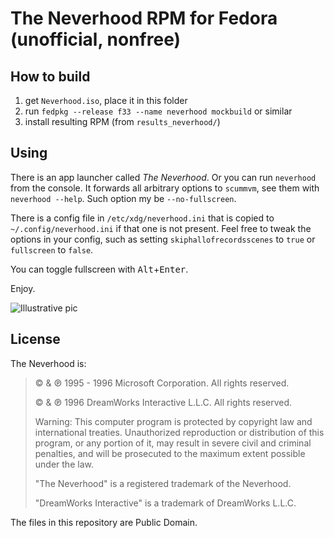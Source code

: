 The Neverhood RPM for Fedora (unofficial, nonfree)
==================================================

How to build
------------

 1. get `Neverhood.iso`, place it in this folder
 2. run `fedpkg --release f33 --name neverhood mockbuild` or similar
 3. install resulting RPM (from `results_neverhood/`)

Using
-----

There is an app launcher called *The Neverhood*. Or you can run `neverhood`
from the console. It forwards all arbitrary options to `scummvm`, see them with
`neverhood --help`. Such option my be `--no-fullscreen`.

There is a config file in `/etc/xdg/neverhood.ini` that is copied to
`~/.config/neverhood.ini` if that one is not present. Feel free to tweak the
options in your config, such as setting `skiphallofrecordsscenes` to `true`
or `fullscreen` to `false`.

You can toggle fullscreen with <kbd>Alt</kbd>+<kbd>Enter</kbd>.

Enjoy.

![Illustrative pic](http://neverhood.etomite.sk/imgs/galcredits/large/credit17.jpg)


License
-------

The Neverhood is:

> © & ℗ 1995 - 1996 Microsoft Corporation. All rights reserved.
>
> © & ℗ 1996 DreamWorks Interactive L.L.C. All rights reserved.
>
> Warning: This computer program is protected by copyright
> law and international treaties. Unauthorized reproduction or
> distribution of this program, or any portion of it, may result in
> severe civil and criminal penalties, and will be prosecuted
> to the maximum extent possible under the law.
>
> "The Neverhood" is a registered trademark of the Neverhood.
>
> "DreamWorks Interactive" is a trademark of DreamWorks L.L.C.

The files in this repository are Public Domain.
